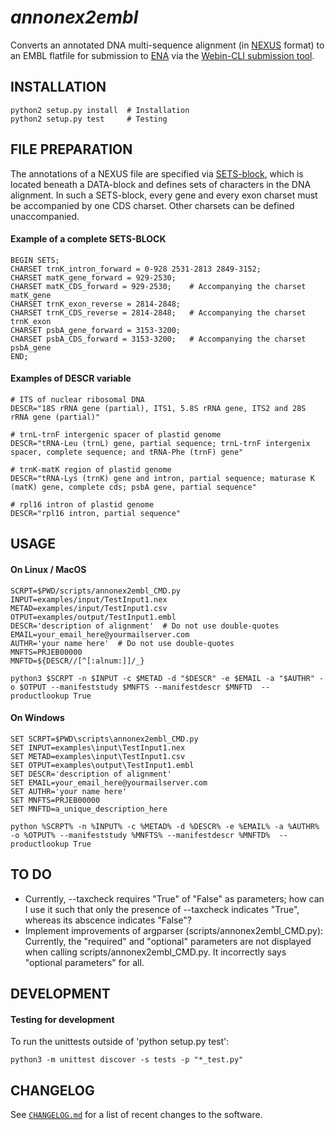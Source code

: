 *annonex2embl*
==============

Converts an annotated DNA multi-sequence alignment (in [NEXUS](http://wiki.christophchamp.com/index.php?title=NEXUS_file_format) format) to an EMBL flatfile for submission to [ENA](http://www.ebi.ac.uk/ena) via the [Webin-CLI submission tool](https://ena-docs.readthedocs.io/en/latest/cli_05.html).


## INSTALLATION
```
python2 setup.py install  # Installation
python2 setup.py test     # Testing
```

## FILE PREPARATION
The annotations of a NEXUS file are specified via [SETS-block](http://hydrodictyon.eeb.uconn.edu/eebedia/index.php/Phylogenetics:_NEXUS_Format), which is located beneath a DATA-block and defines sets of characters in the DNA alignment. In such a SETS-block, every gene and every exon charset must be accompanied by one CDS charset. Other charsets can be defined unaccompanied.

#### Example of a complete SETS-BLOCK
```
BEGIN SETS;
CHARSET trnK_intron_forward = 0-928 2531-2813 2849-3152;
CHARSET matK_gene_forward = 929-2530;
CHARSET matK_CDS_forward = 929-2530;    # Accompanying the charset matK_gene
CHARSET trnK_exon_reverse = 2814-2848;
CHARSET trnK_CDS_reverse = 2814-2848;   # Accompanying the charset trnK_exon
CHARSET psbA_gene_forward = 3153-3200;
CHARSET psbA_CDS_forward = 3153-3200;   # Accompanying the charset psbA_gene
END;
```

#### Examples of DESCR variable
```
# ITS of nuclear ribosomal DNA
DESCR="18S rRNA gene (partial), ITS1, 5.8S rRNA gene, ITS2 and 28S rRNA gene (partial)"

# trnL-trnF intergenic spacer of plastid genome
DESCR="tRNA-Leu (trnL) gene, partial sequence; trnL-trnF intergenix spacer, complete sequence; and tRNA-Phe (trnF) gene"

# trnK-matK region of plastid genome
DESCR="tRNA-Lys (trnK) gene and intron, partial sequence; maturase K (matK) gene, complete cds; psbA gene, partial sequence"

# rpl16 intron of plastid genome
DESCR="rpl16 intron, partial sequence"
```

## USAGE
#### On Linux / MacOS
```
SCRPT=$PWD/scripts/annonex2embl_CMD.py
INPUT=examples/input/TestInput1.nex
METAD=examples/input/TestInput1.csv
OTPUT=examples/output/TestInput1.embl
DESCR='description of alignment'  # Do not use double-quotes
EMAIL=your_email_here@yourmailserver.com
AUTHR='your name here'  # Do not use double-quotes
MNFTS=PRJEB00000
MNFTD=${DESCR//[^[:alnum:]]/_}

python3 $SCRPT -n $INPUT -c $METAD -d "$DESCR" -e $EMAIL -a "$AUTHR" -o $OTPUT --manifeststudy $MNFTS --manifestdescr $MNFTD  --productlookup True
```

#### On Windows
```
SET SCRPT=$PWD\scripts\annonex2embl_CMD.py
SET INPUT=examples\input\TestInput1.nex
SET METAD=examples\input\TestInput1.csv
SET OTPUT=examples\output\TestInput1.embl
SET DESCR='description of alignment'
SET EMAIL=your_email_here@yourmailserver.com
SET AUTHR='your name here'
SET MNFTS=PRJEB00000
SET MNFTD=a_unique_description_here

python %SCRPT% -n %INPUT% -c %METAD% -d %DESCR% -e %EMAIL% -a %AUTHR% -o %OTPUT% --manifeststudy %MNFTS% --manifestdescr %MNFTD%  --productlookup True
```

## TO DO
* Currently, --taxcheck requires "True" of "False" as parameters; how can I use it such that only the presence of --taxcheck indicates "True", whereas its abscence indicates "False"?
* Implement improvements of argparser (scripts/annonex2embl_CMD.py): Currently, the "required" and "optional" parameters are not displayed when calling scripts/annonex2embl_CMD.py. It incorrectly says "optional parameters" for all.


## DEVELOPMENT
#### Testing for development
To run the unittests outside of 'python setup.py test':
```
python3 -m unittest discover -s tests -p "*_test.py"
```

## CHANGELOG
See [`CHANGELOG.md`](CHANGELOG.md) for a list of recent changes to the software.
